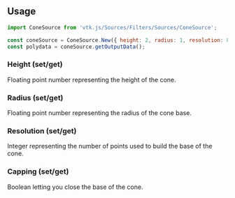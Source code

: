 ## Usage

```js
import ConeSource from 'vtk.js/Sources/Filters/Sources/ConeSource';

const coneSource = ConeSource.New({ height: 2, radius: 1, resolution: 80 });
const polydata = coneSource.getOutputData();
```

### Height (set/get)

Floating point number representing the height of the cone.

### Radius (set/get)

Floating point number representing the radius of the cone base.

### Resolution (set/get)

Integer representing the number of points used to build the base of the cone.

### Capping (set/get)

Boolean letting you close the base of the cone.

